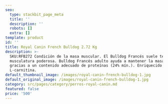 ```yaml
---
seo:
  type: stackbit_page_meta
  title: ''
  description: ''
  robots: []
  extra: []
template: product
id: ''
title: Royal Canin French Bulldog 2.72 Kg
description: >-
  SKU:RFB272 Condición de la masa muscular. El Bulldog Francés suele tener una
  musculatura poderosa. Bulldog Francés adulto ayuda a mantener la masa muscular
  gracias a un contenido adecuado de proteínas (24% mín.). Enriquecido con
  L-carnitina.
default_thumbnail_image: /images/royal-canin-french-bulldog-1.jpg
default_original_image: /images/royal-canin-french-bulldog-1.jpg
category: src/pages/category/perros-royal-canin.md
featured: false
price: '500'
---
```


